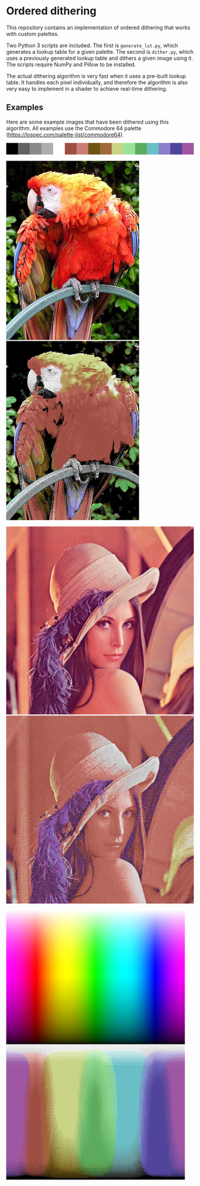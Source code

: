 # Ordered dithering

This repository contains an implementation of ordered dithering that works with custom palettes.

Two Python 3 scripts are included. The first is `generate_lut.py`, which generates a lookup table for a given palette. The second is `dither.py`, which uses a previously generated lookup table and dithers a given image using it. The scripts require NumPy and Pillow to be installed.

The actual dithering algorithm is very fast when it uses a pre-built lookup table. It handles each pixel individually, and therefore the algorithm is also very easy to implement in a shader to achieve real-time dithering.

## Examples

Here are some example images that have been dithered using this algorithm. All examples use the Commodore 64 palette (https://lospec.com/palette-list/commodore64).

![Commodore 64 palette](/examples/palette.png)

![Parrot](/examples/parrot.jpg) ![Dithered Parrot](/examples/parrot_dithered.png)

![Lenna](/examples/lenna.png) ![Dithered Lenna](/examples/lenna_dithered.png)

![RGB](/examples/rgb.png) ![Dithered RGB](/examples/rgb_dithered.png)

